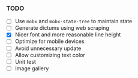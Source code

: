 ### TODO

- [ ] Use `mobx` and `mobx-state-tree` to maintain state
- [ ] Generate dictums using web scraping
- [x] Nicer font and more reasonable line height
- [ ] Optimize for mobile devices
- [ ] Avoid unnecessary update
- [ ] Allow customizing text color
- [ ] Unit test
- [ ] Image gallery
